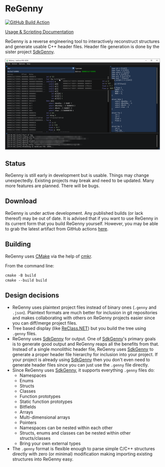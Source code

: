 # ReGenny

[![GitHub Build Action](https://github.com/cursey/regenny/actions/workflows/build.yml/badge.svg)](https://github.com/cursey/regenny/actions/workflows/build.yml) 

[Usage & Scripting Documentation](https://praydog.github.io/regenny-book/)

ReGenny is a reverse engineering tool to interactively reconstruct structures and generate usable C++ header files. Header file generation is done by the sister project [SdkGenny](https://github.com/cursey/sdkgenny). 

![Early build preview](resources/readme_preview.png)

## Status

ReGenny is still early in development but is usable. Things may change unexpectedly. Existing projects may break and need to be updated. Many more features are planned. There will be bugs.

## Download

ReGenny is under active development. Any published builds (or lack thereof) may be out of date. It is advised that if you want to use ReGenny in its current form that you build ReGenny yourself. However, you may be able to grab the latest artifact from GitHub actions [here](https://github.com/cursey/regenny/actions).

## Building

ReGenny uses [CMake](https://cmake.org/) via the help of [cmkr](https://github.com/build-cpp/cmkr).

From the command line:
```
cmake -B build
cmake --build build
```

## Design decisions

* ReGenny uses plaintext project files instead of binary ones (`.genny` and `.json`). Plaintext formats are much better for inclusion in git repositories and makes collaborating with others on ReGenny projects easier since you can diff/merge project files.
* Tree based display (like [ReClass.NET](https://github.com/ReClassNET/ReClass.NET)) but you build the tree using `.genny` files.
* ReGenny uses [SdkGenny](https://github.com/cursey/sdkgenny) for output. One of [SdkGenny](https://github.com/cursey/sdkgenny)'s primary goals is to generate good output and ReGenny reaps all the benefits from that. Instead of a single monolithic header file, ReGenny uses [SdkGenny](https://github.com/cursey/sdkgenny) to generate a proper header file hierarchy for inclusion into your project. If your project is already using [SdkGenny](https://github.com/cursey/sdkgenny) then you don't even need to generate header files since you can just use the `.genny` file directly.
* Since ReGenny uses [SdkGenny](https://github.com/cursey/sdkgenny), it supports everything `.genny` files do:
	* Namespaces
	* Enums
	* Structs
	* Classes
	* Function prototypes
	* Static function prototypes
	* Bitfields
	* Arrays
	* Multi-dimensional arrays
	* Pointers
	* Namespaces can be nested within each other
	* Structs, enums and classes can be nested within other structs/classes
	* Bring your own external types
* The `.genny` format is flexible enough to parse simple C/C++ structures directly with zero (or minimal) modification making importing existing structures into ReGenny easy.
